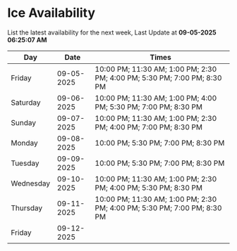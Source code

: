 # Ice Availability

List the latest availability for the next week, Last Update at **09-05-2025 06:25:07 AM**

| Day         | Date        | Times       |
| ----------- | ----------- | ----------- |
|Friday|09-05-2025|10:00 PM; 11:30 AM; 1:00 PM; 2:30 PM; 4:00 PM; 5:30 PM; 7:00 PM; 8:30 PM|
|Saturday|09-06-2025|10:00 PM; 11:30 AM; 1:00 PM; 4:00 PM; 5:30 PM; 7:00 PM; 8:30 PM|
|Sunday|09-07-2025|10:00 PM; 11:30 AM; 1:00 PM; 2:30 PM; 4:00 PM; 7:00 PM; 8:30 PM|
|Monday|09-08-2025|10:00 PM; 5:30 PM; 7:00 PM; 8:30 PM|
|Tuesday|09-09-2025|10:00 PM; 5:30 PM; 7:00 PM; 8:30 PM|
|Wednesday|09-10-2025|10:00 PM; 11:30 AM; 1:00 PM; 2:30 PM; 4:00 PM; 5:30 PM; 8:30 PM|
|Thursday|09-11-2025|10:00 PM; 11:30 AM; 1:00 PM; 2:30 PM; 4:00 PM; 5:30 PM; 7:00 PM; 8:30 PM|
|Friday|09-12-2025||
